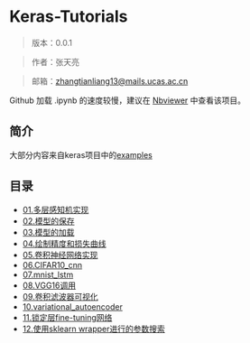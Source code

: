 # Keras-Tutorials
> 版本：0.0.1

> 作者：张天亮

> 邮箱：zhangtianliang13@mails.ucas.ac.cn

Github 加载 .ipynb 的速度较慢，建议在 [Nbviewer](http://nbviewer.ipython.org/github/xingkongliang/Keras-Tutorials) 中查看该项目。

## 简介
大部分内容来自keras项目中的[examples](https://github.com/fchollet/keras/tree/master/examples)

## 目录

- [01.多层感知机实现](http://nbviewer.jupyter.org/github/xingkongliang/Keras-Tutorials/blob/master/01.mnist_mpl.ipynb)
- [02.模型的保存](http://nbviewer.jupyter.org/github/xingkongliang/Keras-Tutorials/blob/master/02.save_model.ipynb)
- [03.模型的加载](http://nbviewer.jupyter.org/github/xingkongliang/Keras-Tutorials/blob/master/03.load_model.ipynb)
- [04.绘制精度和损失曲线](http://nbviewer.jupyter.org/github/xingkongliang/Keras-Tutorials/blob/master/04.plot_acc_loss.ipynb)
- [05.卷积神经网络实现](http://nbviewer.jupyter.org/github/xingkongliang/Keras-Tutorials/blob/master/05.mnist_cnn.ipynb)
- [06.CIFAR10_cnn](http://nbviewer.jupyter.org/github/xingkongliang/Keras-Tutorials/blob/master/06.cifar10_cnn.ipynb)
- [07.mnist_lstm](http://nbviewer.jupyter.org/github/xingkongliang/Keras-Tutorials/blob/master/07.mnist_lstm.ipynb)
- [08.VGG16调用](http://nbviewer.jupyter.org/github/xingkongliang/Keras-Tutorials/blob/master/08.vgg-16.ipynb)
- [09.卷积滤波器可视化](http://nbviewer.jupyter.org/github/xingkongliang/Keras-Tutorials/blob/master/09.conv_filter_visualization.ipynb)
- [10.variational_autoencoder](http://nbviewer.jupyter.org/github/xingkongliang/Keras-Tutorials/blob/master/10.variational_autoencoder.ipynb)
- [11.锁定层fine-tuning网络](http://nbviewer.jupyter.org/github/xingkongliang/Keras-Tutorials/blob/master/11.mnist_transfer_cnn.ipynb)
- [12.使用sklearn wrapper进行的参数搜索](http://nbviewer.jupyter.org/github/xingkongliang/Keras-Tutorials/blob/master/12.mnist_sklearn_wrapper.ipynb)



